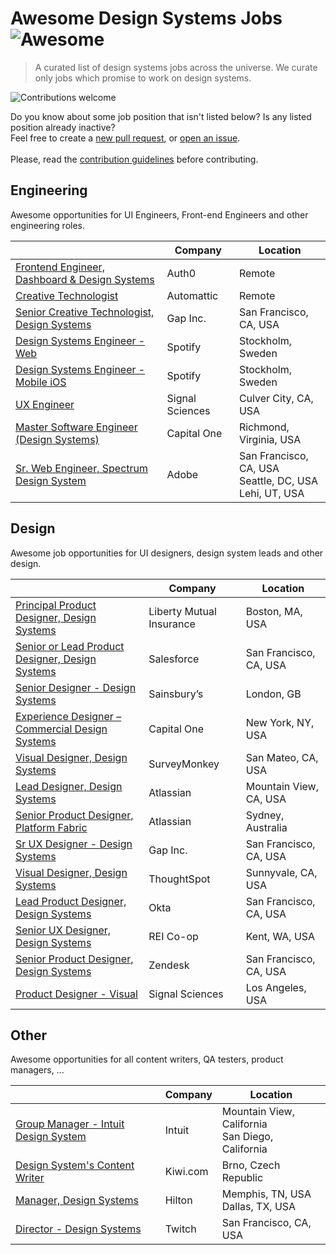 # Awesome Design Systems Jobs ![Awesome](https://camo.githubusercontent.com/13c4e50d88df7178ae1882a203ed57b641674f94/68747470733a2f2f63646e2e7261776769742e636f6d2f73696e647265736f726875732f617765736f6d652f643733303566333864323966656437386661383536353265336136336531353464643865383832392f6d656469612f62616467652e737667)
> A curated list of design systems jobs across the universe. We curate only jobs which promise to work on design systems.

![Contributions welcome](https://camo.githubusercontent.com/9c8a9bb0456c3bff0d34d8ea66071420f1ab2c44/68747470733a2f2f696d672e736869656c64732e696f2f62616467652f436f6e747269627574696f6e732d77656c636f6d652d626c75652e737667 "Contributions welcome")

Do you know about some job position that isn't listed below? Is any listed position already inactive?<br>
Feel free to create a [new pull request](https://github.com/darkwindcz/awesome-design-systems-jobs/pulls), or [open an issue](https://github.com/darkwindcz/awesome-design-systems-jobs/issues/new).
<br><br>Please, read the [contribution guidelines](./contributing.md) before contributing.

## Engineering
Awesome opportunities for UI Engineers, Front-end Engineers and other engineering roles. 

|  | Company | Location |
|----------|---------|----------|
|[Frontend Engineer, Dashboard & Design Systems](https://jobs.lever.co/auth0/0aaa432d-2ec2-4326-b5c2-7a728ee3d5cf)|Auth0|Remote|
|[Creative Technologist](https://automattic.com/work-with-us/creative-technologist/)|Automattic|Remote|
|[Senior Creative Technologist, Design Systems](https://corporate.gapinc.com/en-us/jobs/26/88/senior-creative-technologist,-design-systems)|Gap Inc.|San Francisco, CA, USA|
|[Design Systems Engineer - Web](https://www.spotifyjobs.com/job/design-systems-engineer-web-oron9fwv/)|Spotify|Stockholm, Sweden|
|[Design Systems Engineer - Mobile iOS](https://www.spotifyjobs.com/job/design-systems-engineer-mobile-ios-oqiu7fwt/)|Spotify|Stockholm, Sweden|
|[UX Engineer](https://www.signalsciences.com/careers/ux-engineer/)|Signal Sciences| Culver City, CA, USA|
|[Master Software Engineer (Design Systems)](https://www.capitalonecareers.com/job/richmond/master-software-engineer-design-systems/1732/11139150)|Capital One| Richmond, Virginia, USA|
|[Sr. Web Engineer, Spectrum Design System](https://adobe.wd5.myworkdayjobs.com/en-US/external_experienced/job/San-Francisco/Sr-Web-Engineer--Spectrum-Design-System_69532)|Adobe| San Francisco, CA, USA<br>Seattle, DC, USA<br>Lehi, UT, USA|

## Design
Awesome job opportunities for UI designers, design system leads and other design.

|  | Company | Location |
|----------|---------|----------|
|[Principal Product Designer, Design Systems](https://jobs.libertymutualgroup.com/job/9307074/principal-product-designer-design-systems-boston-ma/)|Liberty Mutual Insurance|Boston, MA, USA|
|[Senior or Lead Product Designer, Design Systems](https://www.indeed.com/viewjob?jk=907ad11f756bdb54)|Salesforce|San Francisco, CA, USA|
|[Senior Designer - Design Systems](https://www.linkedin.com/jobs/view/1153748695/)|Sainsbury’s|London, GB|
|[Experience Designer – Commercial Design Systems](https://commercialbank.design/job/experience-designer-commercial-design-systems/)|Capital One|New York, NY, USA|
|[Visual Designer, Design Systems](https://grnh.se/44b756c41)|SurveyMonkey|San Mateo, CA, USA|
|[Lead Designer, Design Systems](https://jobs.lever.co/atlassian/7f42feb8-fdfc-41ca-a83d-8fe68216a031)|Atlassian|Mountain View, CA, USA|
|[Senior Product Designer, Platform Fabric](https://www.atlassian.com/company/careers/detail/83107944-a570-4d77-9594-2e35d2574c3c?fbclid=IwAR3UyqUWJmepR1x_wsilz5qeLItIjz_8T2SJREuuw0vCDrjOvagNoRSVS_o)|Atlassian|Sydney, Australia|
|[Sr UX Designer - Design Systems](https://corporate.gapinc.com/en-us/jobs/26/29/sr-ux-designer)|Gap Inc.|San Francisco, CA, USA|
|[Visual Designer, Design Systems](https://www.thoughtspot.com/careers-listing?gh_jid=1583698)|ThoughtSpot|Sunnyvale, CA, USA|
|[Lead Product Designer, Design Systems](https://www.okta.com/company/careers/ux--design/product-designer-design-systems-1557504/)|Okta|San Francisco, CA, USA|
|[Senior UX Designer, Design Systems](https://rei.jobs/careers/JobDetail/Senior-User-Experience-Designer-Design-Systems/12700)|REI Co-op|Kent, WA, USA|
|[Senior Product Designer, Design Systems](https://www.zendesk.com/jobs/view/?job=2274399a-699a-43e9-9e3f-fa1f6d168ae2)|Zendesk|San Francisco, CA, USA|
|[Product Designer - Visual](https://www.signalsciences.com/careers/product-designer-visual-interaction/)|Signal Sciences|Los Angeles, USA|

## Other
Awesome opportunities for all content writers, QA testers, product managers, ...

|  | Company | Location |
|----------|---------|----------|
|[Group Manager - Intuit Design System](https://careers.intuit.com/job-category/2/design-and-user-experience/job/2018-6211/group-manager-intuit-design-system)|Intuit|Mountain View, California<br>San Diego, California|
|[Design System's Content Writer](https://jobs.kiwi.com/engineering/design-systems-content-writer/)|Kiwi.com|Brno, Czech Republic|
|[Manager, Design Systems](https://jobs.hilton.com/job/Manager%2C-Design-Systems/J3T7CJ6GJVZTRJ672L8)|Hilton|Memphis, TN, USA<br>Dallas, TX, USA|
|[Director - Design Systems](https://www.indeed.com/viewjob?jk=223e8143f715ec6c)|Twitch|San Francisco, CA, USA|
